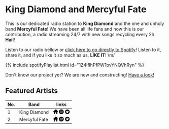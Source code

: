 # King Diamond and Mercyful Fate

This is our dedicated radio station to **King Diamond** and the one and unholy band **Mercyful Fate**! We have been all life fans and now this is our contribution, a radio streaming 24/7 with new songs recycling every 2h. **Hail**!

Listen to our radio bellow or [click here to go directly to Spotify](https://open.spotify.com/playlist/1Z4iflhPfPW1bvYNQVhRyn?si=hPObRf50Rjuv1LjFNfqIXg)! Listen to it, share it, and if you like it so much as us, **LIKE IT**! \m/


{% include spotifyPlaylist.html id="1Z4iflhPfPW1bvYNQVhRyn" %}

Don't know our project yet? We are new and constructing! [Have a look!](https://radioninjapirata.github.io/)

## Featured Artists

No. | Band | links
--- | ---- | -----
1  | King Diamond | <a href="https://www.kingdiamondcoven.com/" target="_blank"><img src="assets/others_home_button.png" alt="home" height="15" width="15" /></a> <a href="https://open.spotify.com/artist/5i0ph60TnwTlIGrOZAmcZa?si=2FdmWgeKQKWmA8dWdGYDpA" target="_blank"><img src="assets/spotify_button.png" alt="spotify" height="15" width="15" /></a> <a href="https://twitter.com/kingdiamond" target="_blank"><img src="assets/twitter_button.png" alt="twitter" height="15" width="15" /></a>
2  | Mercyful Fate | <a href="https://mercyfulfatecoven.com/" target="_blank"><img src="assets/others_home_button.png" alt="home" height="15" width="15" /></a> <a href="https://open.spotify.com/artist/0W8edGiwAsv6HXF0Kyc2V9?si=WKlPdpaDQeOaIM5Z23QF8Q" target="_blank"><img src="assets/spotify_button.png" alt="spotify" height="15" width="15" /></a> <a href="https://twitter.com/MercyfulFate_HQ" target="_blank"><img src="assets/twitter_button.png" alt="twitter" height="15" width="15" /></a>
